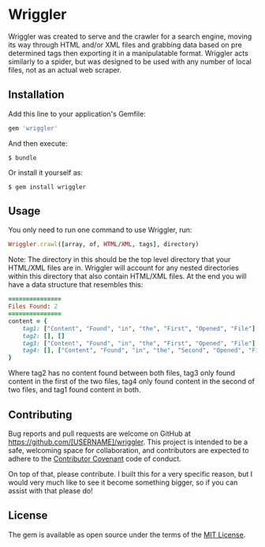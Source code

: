 # Wriggler

Wriggler was created to serve and the crawler for a search engine, moving its way through HTML and/or XML files and grabbing data based on pre determined tags then exporting it in a manipulatable format. Wriggler acts similarly to a spider, but was designed to be used with any number of local files, not as an actual web scraper.

## Installation

Add this line to your application's Gemfile:

```ruby
gem 'wriggler'
```

And then execute:

    $ bundle

Or install it yourself as:

    $ gem install wriggler

## Usage

You only need to run one command to use Wriggler, run: 

```ruby
Wriggler.crawl([array, of, HTML/XML, tags], directory)
```

Note: The directory in this should be the top level directory that your HTML/XML files are in. Wriggler will account for any nested directories within this directory that also contain HTML/XML files. At the end you will have a data structure that resembles this:

```ruby
===============
Files Found: 2
===============
content = {
	tag1: ["Content", "Found", "in", "the", "First", "Opened", "File"], ["Content", "Found", "in", "the", "Second", "Opened", "File"]
	tag2: [], []
	tag3: ["Content", "Found", "in", "the", "First", "Opened", "File"], []
	tag4: [], ["Content", "Found", "in", "the", "Second", "Opened", "File"]
}
```

Where tag2 has no content found between both files, tag3 only found content in the first of the two files, tag4 only found content in the second of two files, and tag1 found content in both.

## Contributing

Bug reports and pull requests are welcome on GitHub at https://github.com/[USERNAME]/wriggler. This project is intended to be a safe, welcoming space for collaboration, and contributors are expected to adhere to the [Contributor Covenant](contributor-covenant.org) code of conduct.

On top of that, please contribute. I built this for a very specific reason, but I would very much like to see it become something bigger, so if you can assist with that please do!


## License

The gem is available as open source under the terms of the [MIT License](http://opensource.org/licenses/MIT).

